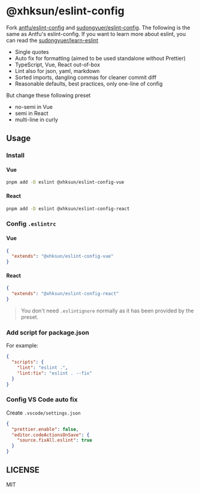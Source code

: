 # @xhksun/eslint-config

Fork [antfu/eslint-config](https://github.com/antfu/eslint-config) and [sudongyuer/eslint-config](https://github.com/sudongyuer/eslint-config). The following is the same as Antfu's eslint-config. If you want to learn more about eslint, you can read the [sudongyuer/learn-eslint](https://github.com/sudongyuer/learn-eslint)

- Single quotes
- Auto fix for formatting (aimed to be used standalone without Prettier)
- TypeScript, Vue, React out-of-box
- Lint also for json, yaml, markdown
- Sorted imports, dangling commas for cleaner commit diff
- Reasonable defaults, best practices, only one-line of config

But change these following preset

- no-semi in Vue
- semi in React
- multi-line in curly

## Usage

### Install

#### Vue

```bash
pnpm add -D eslint @xhksun/eslint-config-vue
```

#### React

```bash
pnpm add -D eslint @xhksun/eslint-config-react
```

### Config `.eslintrc`

#### Vue

```json
{
  "extends": "@xhksun/eslint-config-vue"
}
```

#### React

```json
{
  "extends": "@xhksun/eslint-config-react"
}
```

> You don't need `.eslintignore` normally as it has been provided by the preset.

### Add script for package.json

For example:

```json
{
  "scripts": {
    "lint": "eslint .",
    "lint:fix": "eslint . --fix"
  }
}
```

### Config VS Code auto fix

Create `.vscode/settings.json`

```json
{
  "prettier.enable": false,
  "editor.codeActionsOnSave": {
    "source.fixAll.eslint": true
  }
}
```

## LICENSE

MIT